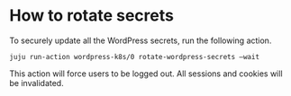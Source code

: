 # How to rotate secrets

To securely update all the WordPress secrets, run the following action.

```
juju run-action wordpress-k8s/0 rotate-wordpress-secrets –wait
```

This action will force users to be logged out. All sessions and cookies will be invalidated.

